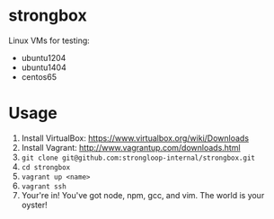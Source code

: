 # strongbox

Linux VMs for testing:

 * ubuntu1204
 * ubuntu1404
 * centos65

# Usage

 1. Install VirtualBox: https://www.virtualbox.org/wiki/Downloads
 2. Install Vagrant: http://www.vagrantup.com/downloads.html
 3. `git clone git@github.com:strongloop-internal/strongbox.git`
 4. `cd strongbox`
 5. `vagrant up <name>`
 6. `vagrant ssh`
 7. Your're in! You've got node, npm, gcc, and vim. The world is your oyster!
